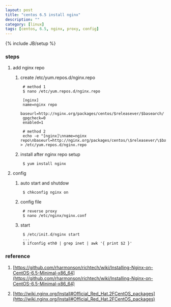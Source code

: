 ```yaml
---
layout: post
title: "centos 6.5 install nginx"
description: ""
category: [linux]
tags: [centos, 6.5, nginx, proxy, config]
---
```

{% include JB/setup %}


### steps

1. add nginx repo

    1. create /etc/yum.repos.d/nginx.repo

            # method 1
            $ nano /etc/yum.repos.d/nginx.repo

            [nginx]
            name=nginx repo
            baseurl=http://nginx.org/packages/centos/$releasever/$basearch/
            gpgcheck=0
            enabled=1

            # method 2
            echo -e "[nginx]\nname=nginx repo\nbaseurl=http://nginx.org/packages/centos/\$releasever/\$basearch\nenabled=1\ngpgcheck=0" > /etc/yum.repos.d/nginx.repo

    1. install after nginx repo setup

            $ yum install nginx

1. config

    1. auto start and shutdow

            $ chkconfig nginx on

    1. config file

            # reverse proxy
            $ nano /etc/nginx/nginx.conf

    1. start

            $ /etc/init.d/nginx start
            ...
            $ ifconfig eth0 | grep inet | awk '{ print $2 }'

### reference

1. [https://github.com/rharmonson/richtech/wiki/Installing-Nginx-on-CentOS-6.5-Minimal-x86_64](https://github.com/rharmonson/richtech/wiki/Installing-Nginx-on-CentOS-6.5-Minimal-x86_64)

1. [http://wiki.nginx.org/Install#Official_Red_Hat.2FCentOS_packages](http://wiki.nginx.org/Install#Official_Red_Hat.2FCentOS_packages)
